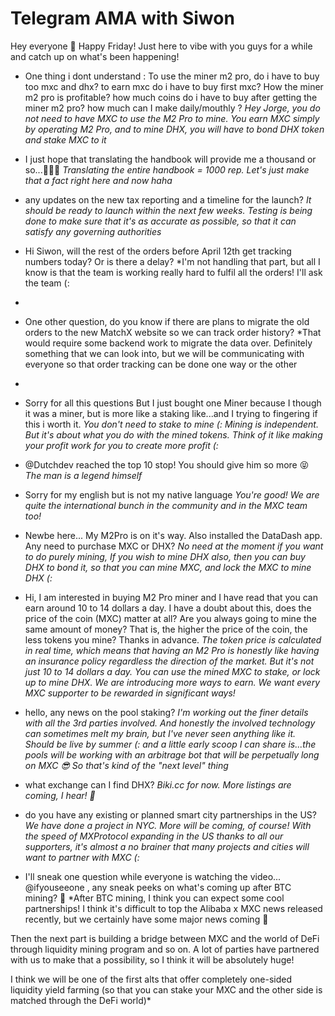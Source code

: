 # Telegram AMA with Siwon


Hey everyone 👋 Happy Friday! 
Just here to vibe with you guys for a while and catch up on what's been happening!



- One thing i dont understand : To use the miner m2 pro, do i have to buy too mxc and dhx? to earn mxc do i have to buy first mxc? How the miner m2 pro is profitable?  how much coins do i have to buy after getting the miner m2 pro? how much can I make daily/mouthly ?
*Hey Jorge, you do not need to have MXC to use the M2 Pro to mine. You earn MXC simply by operating M2 Pro, and to mine DHX, you will have to bond DHX token and stake MXC to it*

- I just hope that translating the handbook will provide me a thousand or so...👀🌝🌝
*Translating the entire handbook = 1000 rep. Let's just make that a fact right here and now haha*

- any updates on the new tax reporting and a timeline for the launch?
*It should be ready to launch within the next few weeks. Testing is being done to make sure that it's as accurate as possible, so that it can satisfy any governing authorities*

- Hi Siwon, will the rest of the orders before April 12th get tracking numbers today? Or is there a delay?
*I'm not handling that part, but all I know is that the team is working really hard to fulfil all the orders! I'll ask the team (:
*
- One other question, do you know if there are plans to migrate the old orders to the new MatchX website so we can track order history?
*That would require some backend work to migrate the data over. Definitely something that we can look into, but we will be communicating with everyone so that order tracking can be done one way or the other
*
- Sorry for all this questions But I just bought one Miner because I though it was a miner, but is more like a staking like...and I trying to fingering if this i worth it.
*You don't need to stake to mine (: Mining is independent. 
But it's about what you do with the mined tokens. Think of it like making your profit work for you to create more profit (:*

- @Dutchdev reached the top 10 stop! You should give him so more 😝
*The man is a legend himself*

- Sorry for my english but is not my native language
*You're good! We are quite the international bunch in the community and in the MXC team too!*

- Newbe here... My M2Pro is on it's way. Also installed the DataDash app. Any need to purchase MXC or DHX?
*No need at the moment if you want to do purely mining, If you wish to mine DHX also, then you can buy DHX to bond it, so that you can mine MXC, and lock the MXC to mine DHX (:*

- Hi, I am interested in buying M2 Pro miner and I have read that you can earn around 10 to 14 dollars a day. I have a doubt about this, does the price of the coin (MXC) matter at all? Are you always going to mine the same amount of money? That is, the higher the price of the coin, the less tokens you mine? Thanks in advance.
*The token price is calculated in real time, which means that having an M2 Pro is honestly like having an insurance policy regardless the direction of the market. 
But it's not just 10 to 14 dollars a day. You can use the mined MXC to stake, or lock up to mine DHX. We are introducing more ways to earn. 
We want every MXC supporter to be rewarded in significant ways!*

- hello, any news on the pool staking?
*I'm working out the finer details with all the 3rd parties involved. And honestly the involved technology can sometimes melt my brain, but I've never seen anything like it. 
Should be live by summer (:
and a little early scoop I can share is...the pools will be working with an arbitrage bot that will be perpetually long on MXC 😎 
So that's kind of the "next level" thing*

- what exchange can I find DHX?
*Biki.cc for now. More listings are coming, I hear! 👀*

- do you have any existing or planned smart city partnerships in the US?
*We have done a project in NYC. More will be coming, of course! With the speed of MXProtocol expanding in the US thanks to all our supporters, it's almost a no brainer that many projects and cities will want to partner with MXC (:*

- I'll sneak one question while everyone is watching the video... @ifyouseeone , any sneak peeks on what's coming up after BTC mining? 🙂
*After BTC mining, I think you can expect some cool partnerships! 
I think it's difficult to top the Alibaba x MXC news released recently, but we certainly have some major news coming 👀

Then the next part is building a bridge between MXC and the world of DeFi through liquidity mining program and so on. A lot of parties have partnered with us to make that a possibility, so I think it will be absolutely huge! 

I think we will be one of the first alts that offer completely one-sided liquidity yield farming (so that you can stake your MXC and the other side is matched through the DeFi world)*




